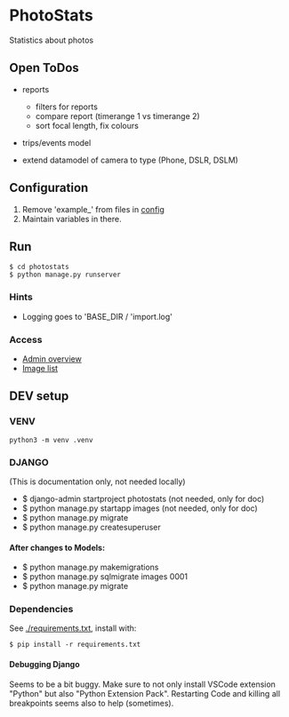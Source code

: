 # PhotoStats
Statistics about photos


## Open ToDos
- reports
    - filters for reports
    - compare report (timerange 1 vs timerange 2)
    - sort focal length, fix colours

- trips/events model
- extend datamodel of camera to type (Phone, DSLR, DSLM)

## Configuration
1. Remove 'example_' from files in [config](./config/)
2. Maintain variables in there.

## Run
```
$ cd photostats
$ python manage.py runserver
```

### Hints
- Logging goes to 'BASE_DIR / 'import.log'


### Access
- [Admin overview](http://localhost:8000/admin/)
- [Image list](http://localhost:8000/images/)

## DEV setup

### VENV
```
python3 -m venv .venv
```

### DJANGO
(This is documentation only, not needed locally)
- $ django-admin startproject photostats (not needed, only for doc)
- $ python manage.py startapp images (not needed, only for doc)
- $ python manage.py migrate
- $ python manage.py createsuperuser

#### After changes to Models:
- $ python manage.py makemigrations <app>
- $ python manage.py sqlmigrate images 0001
- $ python manage.py migrate

### Dependencies
See [./requirements.txt](./requirements.txt), install with:
```
$ pip install -r requirements.txt
```

#### Debugging Django
Seems to be a bit buggy. Make sure to not only install VSCode extension "Python" but also "Python Extension Pack".
Restarting Code and killing all breakpoints seems also to help (sometimes).